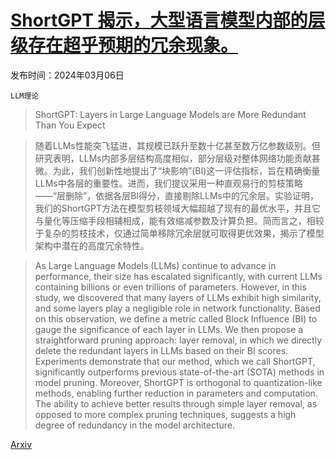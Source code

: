 # [ShortGPT 揭示，大型语言模型内部的层级存在超乎预期的冗余现象。](https://arxiv.org/abs/2403.03853)

发布时间：2024年03月06日

`LLM理论`

> ShortGPT: Layers in Large Language Models are More Redundant Than You Expect

> 随着LLMs性能突飞猛进，其规模已跃升至数十亿甚至数万亿参数级别。但研究表明，LLMs内部多层结构高度相似，部分层级对整体网络功能贡献甚微。为此，我们创新性地提出了“块影响”(BI)这一评估指标，旨在精确衡量LLMs中各层的重要性。进而，我们提议采用一种直观易行的剪枝策略——“层删除”，依据各层BI得分，直接剔除LLMs中的冗余层。实验证明，我们的ShortGPT方法在模型剪枝领域大幅超越了现有的最优水平，并且它与量化等压缩手段相辅相成，能有效缩减参数及计算负担。简而言之，相较于复杂的剪枝技术，仅通过简单移除冗余层就可取得更优效果，揭示了模型架构中潜在的高度冗余特性。

> As Large Language Models (LLMs) continue to advance in performance, their size has escalated significantly, with current LLMs containing billions or even trillions of parameters. However, in this study, we discovered that many layers of LLMs exhibit high similarity, and some layers play a negligible role in network functionality. Based on this observation, we define a metric called Block Influence (BI) to gauge the significance of each layer in LLMs. We then propose a straightforward pruning approach: layer removal, in which we directly delete the redundant layers in LLMs based on their BI scores. Experiments demonstrate that our method, which we call ShortGPT, significantly outperforms previous state-of-the-art (SOTA) methods in model pruning. Moreover, ShortGPT is orthogonal to quantization-like methods, enabling further reduction in parameters and computation. The ability to achieve better results through simple layer removal, as opposed to more complex pruning techniques, suggests a high degree of redundancy in the model architecture.

[Arxiv](https://arxiv.org/abs/2403.03853)